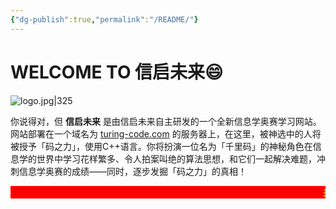 ```yaml
---
{"dg-publish":true,"permalink":"/README/"}
---
```


# WELCOME TO 信启未来😄



![logo.jpg|325](https://s2.loli.net/2024/03/21/54qzjQwTV3ZnLPE.jpg)

你说得对，但 **信启未来** 是由信启未来自主研发的一个全新信息学奥赛学习网站。网站部署在一个域名为 [turing-code.com](http://www.turing-code.com) 的服务器上，在这里，被神选中的人将被授予「码之力」，使用C++语言。你将扮演一位名为「千里码」的神秘角色在信息学的世界中学习花样繁多、令人拍案叫绝的算法思想，和它们一起解决难题，冲刺信息学奥赛的成绩——同时，逐步发掘「码之力」的真相！

<marquee bgcolor=FF0000><strong><span style="color:Yellow;">来都来了，做个题再走吧！！来都来了，做个题再走吧！！来都来了，做个题再走吧！！来都来了，做个题再走吧！！来都来了，做个题再走吧！！来都来了，做个题再走吧！！来都来了，做个题再走吧！！来都来了，做个题再走吧！！来都来了，做个题再走吧！！来都来了，做个题再走吧！！来都来了，做个题再走吧！！来都来了，做个题再走吧！！来都来了，做个题再走吧！！来都来了，做个题再走吧！！来都来了，做个题再走吧！！来都来了，做个题再走吧！！来都来了，做个题再走吧！！来都来了，做个题再走吧！！来都来了，做个题再走吧！！来都来了，做个题再走吧！！来都来了，做个题再走吧！！来都来了，做个题再走吧！！来都来了，做个题再走吧！！来都来了，做个题再走吧！！来都来了，做个题再走吧！！来都来了，做个题再走吧！！来都来了，做个题再走吧！！来都来了，做个题再走吧！！来都来了，做个题再走吧！！来都来了，做个题再走吧！！来都来了，做个题再走吧！！来都来了，做个题再走吧！！来都来了，做个题再走吧！！来都来了，做个题再走吧！！来都来了，做个题再走吧！！来都来了，做个题再走吧！！来都来了，做个题再走吧！！来都来了，做个题再走吧！！来都来了，做个题再走吧！！<span><strong></marquee>
